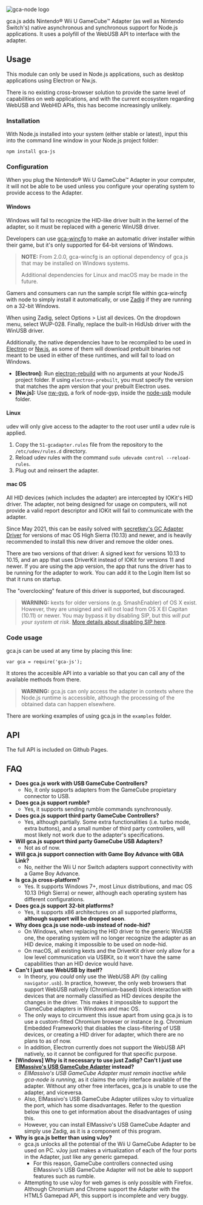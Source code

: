 ![gca-node logo][logo]

gca.js adds Nintendo&reg; Wii U GameCube&trade; Adapter (as well as Nintendo Switch's) native asynchronous and synchronous support for Node.js applications.
It uses a polyfill of the WebUSB API to interface with the adapter.

## Usage

This module can only be used in Node.js applications, such as desktop applications using Electron or Nw.js.

There is no existing cross-browser solution to provide the same level of capabilities on web applications, and with the current ecosystem regarding WebUSB and WebHID APIs, this has become increasingly unlikely.

### Installation
With Node.js installed into your system (either stable or latest), input this into the command line window in your Node.js project folder:

    npm install gca-js

### Configuration
When you plug the Nintendo&reg; Wii U GameCube&trade; Adapter in your computer, it will not be able to be used unless you configure your operating system to provide access to the Adapter.

#### Windows
Windows will fail to recognize the HID-like driver built in the kernel of the adapter, so it must be replaced with a generic WinUSB driver.

Developers can use [gca-wincfg](https://github.com/YonicDev/gca-wincfg) to make an automatic driver installer within their game, but it's only supported for 64-bit versions of Windows.

> **NOTE:** From 2.0.0, gca-wincfg is an optional dependency of gca.js that may be installed on Windows systems.
> 
> Additional dependencies for Linux and macOS may be made in the future.

Gamers and consumers can run the sample script file within gca-wincfg with node to simply install it automatically, or use [Zadig](http://zadig.akeo.ie/downloads/zadig-2.3.exe) if they are running on a 32-bit Windows.

When using Zadig, select Options > List all devices. On the dropdown menu, select WUP-028. Finally, replace the built-in HidUsb driver with the WinUSB driver.

Additionally, the native dependencies have to be recompiled to be used in [Electron](https://github.com/electron/electron) or [Nw.js](https://github.com/nwjs/nw.js), as some of them will download prebuilt binaries not meant to be used in either of these runtimes, and will fail to load on Windows.

* **[Electron]:** Run [electron-rebuild](https://github.com/electron/electron-rebuild) with no arguments at your NodeJS project folder. If using `electron-prebuilt`, you must specify the version that matches the apm version that your prebuilt Electron uses.
* **[Nw.js]:** Use [nw-gyp](https://github.com/nwjs/nw-gyp), a fork of node-gyp, inside the [node-usb](https://github.com/tessel/node-usb) module folder.

#### Linux
udev will only give access to the adapter to the root user until a udev rule is applied.
1. Copy the `51-gcadapter.rules` file from the repository to the `/etc/udev/rules.d` directory.
2. Reload udev rules with the command `sudo udevadm control --reload-rules`.
3. Plug out and reinsert the adapter.

#### mac OS
All HID devices (which includes the adapter) are intercepted by IOKit's HID driver. The adapter, not being designed for usage on computers, will not provide a valid report descriptor and IOKit will fail to communicate with the adapter.

Since May 2021, this can be easily solved with [secretkey's GC Adapter Driver](https://secretkeys.io/gcadapterdriver/) for versions of mac OS High Sierra (10.13) and newer, and is heavily recommended to install this new driver and remove the older ones.

There are two versions of that driver: A signed kext for versions 10.13 to 10.15, and an app that uses DriverKit instead of IOKit for versions 11 and newer. If you are using the app version, the app that runs the driver has to be running for the adapter to work. You can add it to the Login Item list so that it runs on startup.

The "overclocking" feature of this driver is supported, but discouraged.

> **WARNING:** kexts for older versions (e.g. SmashEnabler) of OS X exist. However, they are unsigned and will not load from OS X El Capitan (10.11) or newer. You may bypass it by disabling SIP, but this *will put your system at risk*. [More details about disabling SIP here](https://forums.dolphin-emu.org/Thread-os-x-gcn-adapter-kext-testers-wanted?pid=387495#pid387495).


### Code usage
gca.js can be used at any time by placing this line:

    var gca = require('gca-js');

It stores the accesible API into a variable so that you can call any of the available methods from there.

> **WARNING:** gca.js can only access the adapter in contexts where the Node.js runtime is accessible, although the processing of the obtained data can happen elsewhere.

There are working examples of using gca.js in the `examples` folder.

## API
The full API is included on Github Pages.

## FAQ
  * **Does gca.js work with USB GameCube Controllers?**
     * No, it only supports adapters from the GameCube propietary connector to USB.
  * **Does gca.js support rumble?**
     * Yes, it supports sending rumble commands synchronously.
  * **Does gca.js support third party GameCube Controllers?**
     * Yes, although partially. Some extra functionalities (i.e. turbo mode, extra buttons), and a small number of third party controllers, will most likely not work due to the adapter's specifications.
  * **Will gca.js support third party GameCube USB Adapters?**
     * Not as of now.
  * **Will gca.js support connection with Game Boy Advance with GBA Link?**
     * No, neither the Wii U nor Switch adapters support connectivity with a Game Boy Advance.
  * **Is gca.js cross-platform?**
     * Yes. It supports Windows 7+, most Linux distributions, and mac OS 10.13 (High Sierra) or newer, although each operating system has different configurations.
  * **Does gca.js support 32-bit platforms?**
     * Yes, it supports x86 architectures on all supported platforms, **although support will be dropped soon**.
  * **Why does gca.js use node-usb instead of node-hid?**
     * On Windows, when replacing the HID driver to the generic WinUSB one, the operating system will no longer recognize the adapter as an HID device, making it impossible to be used on node-hid.
     * On macOS, all existing kexts and the DriverKit driver only allow for a low level communication via USBKit, so it won't have the same capabilities than an HID device would have.
  * **Can't I just use WebUSB by itself?**
     * In theory, you *could* only use the WebUSB API (by calling `navigator.usb`). In practice, however, the only web browsers that support WebUSB natively (Chromium-based) block interaction with devices that are normally classified as HID devices despite the changes in the driver. This makes it impossible to support the GameCube adapters in Windows and mac OS.
     * The only ways to circumvent this issue apart from using gca.js is to use a custom-fitted Chromium browser or instance (e.g. Chromium Embedded Framework) that disables the class-filtering of USB devices, or creating a HID driver for adapter, which there are no plans to as of now.
     * In addition, Electron currently does not support the WebUSB API natively, so it cannot be configured for that specific purpose.
  * **[Windows] Why is it necessary to use just Zadig? Can't I just use [ElMassivo's USB GameCube Adapter][3] instead?**
     * *ElMassivo's USB GameCube Adapter must remain inactive while gca-node is running*, as it claims the only interface available of the adapter. Without any other free interfaces, gca.js is unable to use the adapter, and viceversa.
     * Also, ElMassivo's USB GameCube Adapter utilizes vJoy to virtualize the port, which has some disadvantages. Refer to the question below this one to get information about the disadvantages of using this.
     * However, you can install ElMassivo's USB GameCube Adapter and simply use Zadig, as it is a component of this program.
  * **Why is gca.js better than using vJoy?**
     * gca.js unlocks all the potential of the Wii U GameCube Adapter to be used on PC. vJoy just makes a virtualization of each of the four ports in the Adapter, just like any generic gamepad.
       * For this reason, GameCube controllers connected using ElMassivo's USB GameCube Adapter will not be able to support features such as rumble.
     * Attempting to use vJoy for web games is only possible with Firefox. Although Chromium and Chrome support the Adapter with the HTML5 Gamepad API, this support is incomplete and very buggy.

[logo]: http://i.imgur.com/ggbYe8v.png
[1]: https://github.com/yonicstudios/gca-node
[2]: https://github.com/yonicstudios/gca-plus
[3]: http://m4sv.com/page/wii-u-gcn-usb-driver
